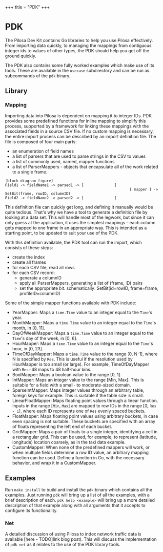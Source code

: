 +++
title = "PDK"
+++

# PDK

The Pilosa Dev Kit contains Go libraries to help you use Pilosa effectively. From importing data quickly, to managing the mappings from contiguous integer ids to values of other types, the PDK should help you get off the ground quickly.

The PDK also contains some fully worked examples which make use of its tools. These are available in the `usecase` subdirectory and can be run as subcommands of the `pdk` binary.

## Library

### Mapping

Importing data into Pilosa is dependent on mapping it to integer IDs. PDK provides some predefined functions for inline mapping to simplify this process, supported by a framework for linking these mappings with the associated fields in a source CSV file. If no custom mapping is necessary, the entire import process can be described by an import definition file. The file is composed of four main parts:

* an enumeration of field names
* a list of parsers that are used to parse strings in the CSV to values
* a list of commonly used, named, mapper functions
* a list of ParserMappers - objects that encapsulate all of the work related to a single frame. 

```
[block diagram figure]
Field1 -> fieldName1 -> parsed1 -> [              ] 
                                                         [ mapper ] -> SetBit(frame, rowID, columnID)
Field2 -> fieldName2 -> parsed2 -> [              ]
```

This definition file can quickly get long, and defining it manually would be quite tedious. That's why we have a tool to generate a definition file by looking at a data set. This will handle most of the legwork, but since it can only guess at the application, it uses the simplest mappings - each column gets mapped to one frame in an appropriate way. This is intended as a starting point, to be updated to suit your use of the PDK.

With this definition available, the PDK tool can run the import, which consists of these steps:

- create the index
- create all frames
- for each CSV file, read all rows
- for each CSV record: 
  - generate a columnID
  - apply all ParserMappers, generating a list of (frame, ID) pairs
  - set the appropriate bit. schematically: SetBit(id=rowID, frame=frame, profileID=columnID)

Some of the simple mapper functions available with PDK include:

* YearMapper: Maps a `time.Time` value to an integer equal to the `Time`'s year. 
* MonthMapper: Maps a `time.Time` value to an integer equal to the `Time`'s month, in [0, 11].
* DayOfWeekMapper: Maps a `time.Time` value to an integer equal to the `Time`'s day of the week, in [0, 6].
* HourMapper: Maps a `time.Time` value to an integer equal to the `Time`'s hour, in [0, 23].
* TimeOfDayMapper: Maps a `time.Time` value to the range [0, N-1], where N is specified by `Res`. This is useful if the resolution used by HourMapper is too small (or large). For example, TimeOfDayMapper with `Res`=48 maps to 48 half-hour bins.
* BoolMapper: Maps a boolean value to the range [0, 1].
* IntMapper: Maps an integer value to the range [Min, Max]. This is suitable for a field with a small- to moderate-sized domain.
* SparseIntMapper: Maps integer values through an arbitrary table, foreign keys for example. This is suitable if the table size is small.
* LinearFloatMapper: Maps floating point values through a linear function. Inputs in the range [`Min`, `Max`] are mapped to row IDs in the range [0, `Res - 1`], where each ID represents one of `Res` evenly spaced buckets.
* FloatMapper: Maps floating point values using arbitrary buckets, in case even spacing is not suitable. These buckets are specified with an array of floats representing the left end of each bucket.
* GridMapper: Maps a pair of floats to a single integer, identifying a cell in a rectangular grid. This can be used, for example, to represent (latitude, longitude) location coarsely, as in the taxi data example.
* CustomMapper: When none of the predefined mappers will work, or when multiple fields determine a row ID value, an arbitrary mapping function can be used. Define a function in Go, with the necessary behavior, and wrap it in a CustomMapper.

## Examples

Run `make install` to build and install the `pdk` binary which contains all the examples. Just running `pdk` will bring up a list of all the examples, with a brief description of each. `pdk help <example>` will bring up a more detailed description of that example along with all arguments that it accepts to configure its functionality.

### Net

A detailed discussion of using Pilosa to index network traffic data is available [here - TODO]link blog post). This will discuss the implementation of `pdk net` as it relates to the use of the PDK library tools.
